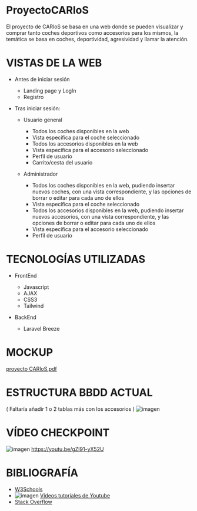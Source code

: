 # ProyectoCARloS
El proyecto de CARloS se basa en una web donde se pueden visualizar y comprar tanto coches deportivos como accesorios para los mismos, la temática se basa en coches, deportividad, agresividad y llamar la atención.

# VISTAS DE LA WEB

  - Antes de iniciar sesión  
    - Landing page y LogIn
    - Registro

  - Tras iniciar sesión:
    - Usuario general
      - Todos los coches disponibles en la web
      - Vista específica para el coche seleccionado
      - Todos los accesorios disponibles en la web
      - Vista específica para el accesorio seleccionado
      - Perfil de usuario
      - Carrito/cesta del usuario

    - Administrador
      - Todos los coches disponibles en la web, pudiendo insertar nuevos coches, con una vista correspondiente,
        y las opciones de borrar o editar para cada uno de ellos
      - Vista específica para el coche seleccionado
      - Todos los accesorios disponibles en la web, pudiendo insertar nuevos accesorios, con una vista correspondiente,
        y las opciones de borrar o editar para cada uno de ellos
      - Vista específica para el accesorio seleccionado
      - Perfil de usuario
  
 # TECNOLOGÍAS UTILIZADAS
 
  - FrontEnd
    - Javascript
    - AJAX
    - CSS3
    - Tailwind
      
  - BackEnd
    - Laravel Breeze

 # MOCKUP
[proyecto CARloS.pdf](https://github.com/CarlosMansoPerez/ProyectoCARloS/files/11157819/proyecto.CARloS.pdf)

 # ESTRUCTURA BBDD ACTUAL
( Faltaría añadir 1 o 2 tablas más con los accesorios )
![imagen](https://github.com/CarlosMansoPerez/ProyectoCARloS/assets/91953208/a5db6753-0c99-4ed3-b8a2-9c25217e70b9)

 # VÍDEO CHECKPOINT
![imagen](https://github.com/CarlosMansoPerez/ProyectoCARloS/assets/91953208/b61a7774-814c-4c5d-8e89-0a1ab8689163)
https://youtu.be/gZI91-yX52U

 # BIBLIOGRAFÍA
 
- [W3Schools](https://www.w3schools.com/)
- ![imagen](https://github.com/CarlosMansoPerez/ProyectoCARloS/assets/91953208/49e3b5db-4340-462f-9455-282d21413528)
[Vídeos tutoriales de Youtube](https://www.youtube.com/)
- [Stack Overflow](https://stackoverflow.com/)
